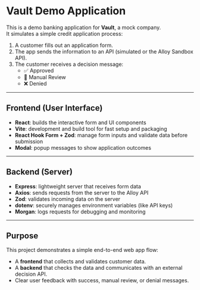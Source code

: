 # Vault Demo Application

This is a demo banking application for **Vault**, a mock company.  
It simulates a simple credit application process:

1. A customer fills out an application form.
2. The app sends the information to an API (simulated or the Alloy Sandbox API).
3. The customer receives a decision message:
   - ✅ Approved  
   - 🔵 Manual Review  
   - ❌ Denied  

---

## Frontend (User Interface)

- **React**: builds the interactive form and UI components  
- **Vite**: development and build tool for fast setup and packaging  
- **React Hook Form + Zod**: manage form inputs and validate data before submission  
- **Modal**: popup messages to show application outcomes

---

## Backend (Server)

- **Express**: lightweight server that receives form data  
- **Axios**: sends requests from the server to the Alloy API  
- **Zod**: validates incoming data on the server  
- **dotenv**: securely manages environment variables (like API keys)  
- **Morgan**: logs requests for debugging and monitoring  

---

## Purpose

This project demonstrates a simple end-to-end web app flow:
- A **frontend** that collects and validates customer data.  
- A **backend** that checks the data and communicates with an external decision API.  
- Clear user feedback with success, manual review, or denial messages.
